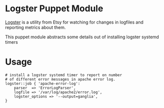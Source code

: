 <!-- SPDX-License-Identifier: Apache-2.0 -->
# Logster Puppet Module

[Logster](https://github.com/wikimedia/operations-debs-logster) is a utility
from Etsy for watching for changes in logfiles and reporting metrics about them.

This puppet module abstracts some details out of installing logster systemd timers

# Usage

```puppet
# install a logster systemd timer to report on number
# of different error messages in apache error log.
logster::job { 'apache-error-log':
    parser  => 'ErrorLogParser',
    logfile => '/var/log/apache2/error.log',
    logster_options => '--output=ganglia',
}
```
